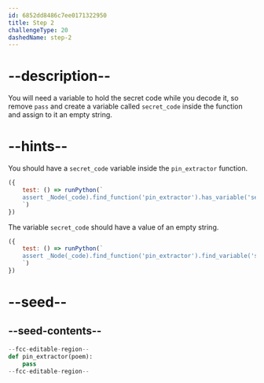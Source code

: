 ```yaml
---
id: 6852dd8486c7ee0171322950
title: Step 2
challengeType: 20
dashedName: step-2
---
```


# --description--

You will need a variable to hold the secret code while you decode it, so remove `pass` and create a variable called `secret_code` inside the function and assign to it an empty string.

# --hints--

You should have a `secret_code` variable inside the `pin_extractor` function.

```js
({
    test: () => runPython(`
    assert _Node(_code).find_function('pin_extractor').has_variable('secret_code')
    `)
})
```

The variable `secret_code` should have a value of an empty string.

```js
({
    test: () => runPython(`
    assert _Node(_code).find_function('pin_extractor').find_variable('secret_code').is_equivalent('secret_code = ""')
    `)
})
```

# --seed--

## --seed-contents--

```py
--fcc-editable-region--
def pin_extractor(poem):
    pass
--fcc-editable-region--
```
